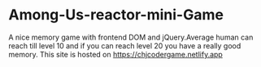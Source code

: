 # Among-Us-reactor-mini-Game
A nice memory game with frontend DOM and jQuery.Average human can reach till level 10 and if you can reach level 20 you have a really good memory.
This site is hosted on https://chjcodergame.netlify.app
